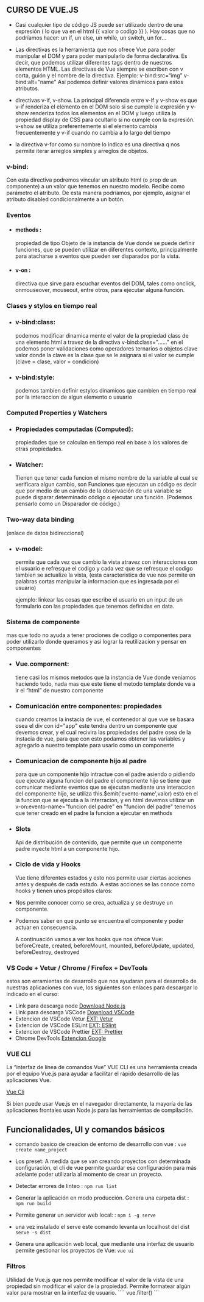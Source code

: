 ## CURSO DE VUE.JS

 - Casi cualquier tipo de código JS puede ser utilizado dentro de una expresión ( lo que va en el html {{ valor o codigo }} ). Hay cosas que no podríamos hacer: un if, un else, un while, un switch, un for…

 - Las directivas es la herramienta que nos ofrece Vue para poder manipular el DOM y para poder manipularlo de forma declarativa. Es decir, que podemos utilizar diferentes tags dentro de nuestros elementos HTML. Las directivas de Vue siempre se escriben con v corta, guión y el nombre de la directiva. Ejemplo: v-bind:src=“img” v-bind:alt="name" Así podemos definir valores dinámicos para estos atributos.

 - directivas v-if, v-show. La principal diferencia entre v-if y v-show es que v-if renderiza el elemento en el DOM solo si se cumple la expresión y v-show renderiza todos los elementos en el DOM y luego utiliza la propiedad display de CSS para ocultarlo si no cumple con la expresión. v-show se utiliza preferentemente si el elemento cambia frecuentemente y v-if cuando no cambia a lo largo del tiempo

 - la directiva v-for como su nombre lo indica es una directiva q nos permite iterar arreglos simples y arreglos de objetos.

 ### v-bind:
   Con esta directiva podremos vincular un atributo html (o prop de un componente) a un valor que tenemos en nuestro modelo. Recibe como parámetro el atributo. De esta manera podríamos, por ejemplo, asignar el atributo disabled condicionalmente a un botón.

 ### Eventos

 - #### methods :
    propiedad de tipo Objeto de la instancia de Vue donde se puede definir funciones, que se pueden utilizar en diferentes contexto, principalmente para atacharse a eventos que pueden ser disparados por la vista.
    
 - #### v-on : 
   directiva que sirve para escuchar eventos del DOM, tales como onclick, onmouseover, mouseout, entre otros, para ejecutar alguna función.

### Clases y stylos en tiempo real

- ### v-bind:class:
   podemos modificar dinamica mente el valor de la propiedad class de una elemento html a travez de la directiva v-bind:class="......" en el podemos poner validaciones como operadores ternarios o objetos clave valor donde la clave es la clase que se le asignara si el valor se cumple (clave = clase, valor = condicion)

- ### v-bind:style:
   podemos tambien definir estylos dinamicos que cambien en tiempo real por la interaccion de algun elemento o usuario


### Computed Properties y Watchers

- ### Propiedades computadas (Computed):
   propiedades que se calculan en tiempo real en base a los valores de otras propiedades.

- ### Watcher:
   Tienen que tener cada funcion el mismo nombre de la variable al cual se verificara algun cambio, son Funciones que ejecutan un código es decir que por medio de un cambio de la observación de una variable se puede disparar determinado código o ejecutar una función. (Podemos pensarlo como un Disparador de código.)

### Two-way data binding
   (enlace de datos bidireccional)

- ### v-model:
   permite que cada vez que cambio la vista atravez con interacciones con el usuario e refresque el codigo y cada vez que se refresque el codigo tambien se actualize la vista, (esta caracteristica de vue nos permite en palabras cortas manipular la informacion que es ingresada por el usuario)

   ejemplo: linkear las cosas que escribe el usuario en un input de un formulario con las propiedades que tenemos definidas en data.


### Sistema de componente
   mas que todo no ayuda a tener prociones de codigo o componentes para poder utilizarlo donde queramos y asi lograr la reutilizacion y pensar en componentes

- ### Vue.compornent:
   tiene casi los mismos metodos que la instancia de Vue donde veniamos haciendo todo, nada mas que este tiene el metodo template donde va a ir el “html” de nuestro componente 

- ### Comunicación entre componentes: propiedades
   cuando creamos la instacia de vue, el contenedor al que vue se basara osea el div con id="app" este tendra dentro un componente que devemos crear, y el cual recivira las propiedades del padre osea de la instacia de vue, para que con esto podamos obtener las variables y agregarlo a nuestro template para usarlo como un componente 

- ### Comunicacion de componente hijo al padre
   para que un componente hijo intractue con el padre asiendo o pidiendo que ejecute alguna funcion del padre el componente hijo se tiene que comunicar mediante eventos que se ejecutan mediante una interaccion del componente hijo, se utiliza this.$emit('evento-name',valor) esto en el la funcion que se ejecuta a la interracion, y en html devemos utilizar un v-on:evento-name="funcion del padre"
   en "funcion del padre" tenemos que tener creado en el padre la funcion a ejecutar en methods

- ### Slots
   Api de distribución de contenido, que permite que un componente padre inyecte html a un componente hijo.

- ### Ciclo de vida y Hooks
   Vue tiene diferentes estados y esto nos permite usar ciertas acciones antes y después de cada estado.
   A estas acciones se las conoce como hooks y tienen unos propósitos claros:

- Nos permite conocer como se crea, actualiza y se destruye un componente.

- Podemos saber en que punto se encuentra el componente y poder actuar en consecuencia.

   A continuación vamos a ver los hooks que nos ofrece Vue: beforeCreate, created, beforeMount, mounted, beforeUpdate, updated, beforeDestroy, destroyed


 ### VS Code + Vetur / Chrome / Firefox + DevTools

   estos son erramientas de desarrollo que nos ayudaran para el desarrollo de nuestras aplicaciones con vue, los siguientes son enlaces para descargar lo indicado en el curso:

- Link para descarga node [Download Node.js](https://nodejs.org/es/)   
- Link para descarga VSCode [Download VSCode](https://code.visualstudio.com/)   
- Extencion de VSCode Vetur [EXT: Vetur](https://github.com/vuejs/vetur)   
- Extencion de VSCode ESLint [EXT: ESlint](https://marketplace.visualstudio.com/items?itemName=dbaeumer.vscode-eslint)   
- Extencion de VSCode Prettier [EXT: Prettier](https://prettier.io/)   
- Chrome DevTools [Extencion Google](https://github.com/vuejs/vue-devtools)


### VUE CLI

   La “interfaz de línea de comandos Vue” VUE CLI es una herramienta creada por el equipo Vue.js para ayudar a facilitar el rápido desarrollo de las aplicaciones Vue.

   [Vue Cli](https://cli.vuejs.org/)

   Si bien puede usar Vue.js en el navegador directamente, la mayoría de las aplicaciones frontales usan Node.js para las herramientas de compilación.

   ## Funcionalidades, UI y comandos básicos

- comando basico de creacion de entorno de desarrollo con vue : ``` vue create name_project ```

- Los preset: A medida que se van creando proyectos con determinada configuración, el cli de vue permite guardar esa configuración para más adelante poder utilizarla al momento de crear un proyecto.

- Detectar errores de linteo : ``` npm run lint ```

- Generar la aplicación en modo producción. Genera una carpeta dist : ``` npm run build ```

- Permite generar un servidor web local: : ``` npm i -g serve ```

- una vez instalado el serve este comando levanta un localhost del dist ``` serve -s dist ```

- Genera una aplicación web local, que mediante una interfaz de usuario permite gestionar los proyectos de Vue:  ``` vue ui ```

### Filtros

   Utilidad de Vue.js que nos permite modificar el valor de la vista de una propiedad sin modificar el valor de la propiedad. Permite formatear algún valor para mostrar en la interfaz de usuario. ```` vue.filter() ```
